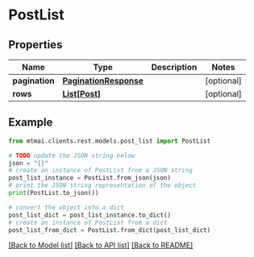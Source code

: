 # PostList


## Properties

Name | Type | Description | Notes
------------ | ------------- | ------------- | -------------
**pagination** | [**PaginationResponse**](PaginationResponse.md) |  | [optional] 
**rows** | [**List[Post]**](Post.md) |  | [optional] 

## Example

```python
from mtmai.clients.rest.models.post_list import PostList

# TODO update the JSON string below
json = "{}"
# create an instance of PostList from a JSON string
post_list_instance = PostList.from_json(json)
# print the JSON string representation of the object
print(PostList.to_json())

# convert the object into a dict
post_list_dict = post_list_instance.to_dict()
# create an instance of PostList from a dict
post_list_from_dict = PostList.from_dict(post_list_dict)
```
[[Back to Model list]](../README.md#documentation-for-models) [[Back to API list]](../README.md#documentation-for-api-endpoints) [[Back to README]](../README.md)


